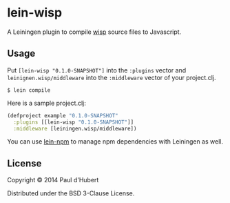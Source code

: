 # lein-wisp

A Leiningen plugin to compile [wisp](https://github.com/gozalla/wisp) source files to Javascript.

## Usage

Put `[lein-wisp "0.1.0-SNAPSHOT"]` into the `:plugins` vector and `leinignen.wisp/middleware` into the `:middleware` vector of your project.clj.

    $ lein compile

Here is a sample project.clj:

```clojure
(defproject example "0.1.0-SNAPSHOT"
  :plugins [[lein-wisp "0.1.0-SNAPSHOT"]]
  :middleware [leiningen.wisp/middleware])
```

You can use [lein-npm](https://github.com//lein-npm) to manage npm dependencies with Leiningen as well.

## License

Copyright © 2014 Paul d'Hubert

Distributed under the BSD 3-Clause License.
